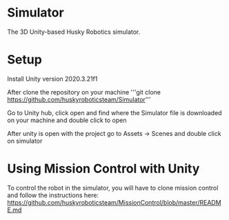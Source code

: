 # Simulator
The 3D Unity-based Husky Robotics simulator.

# Setup
Install Unity version 2020.3.21f1

After clone the repository on your machine '''git clone https://github.com/huskyroboticsteam/Simulator'''

Go to Unity hub, click open and find where the Simulator file is downloaded on your machine and double click to open

After unity is open with the project go to Assets -> Scenes and double click on simulator

# Using Mission Control with Unity
To control the robot in the simulator, you will have to clone mission control and follow the instructions here:
https://github.com/huskyroboticsteam/MissionControl/blob/master/README.md

